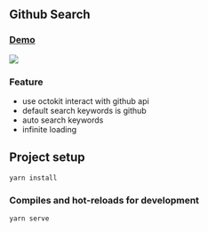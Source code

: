 ## Github Search

### [Demo](https://vue-github-search.vercel.app/)
![](https://i.imgur.com/aoJBQPf.png)
### Feature
- use octokit interact with github api
- default search keywords is github
- auto search keywords
- infinite loading

## Project setup
```
yarn install
```

### Compiles and hot-reloads for development
```
yarn serve
```
